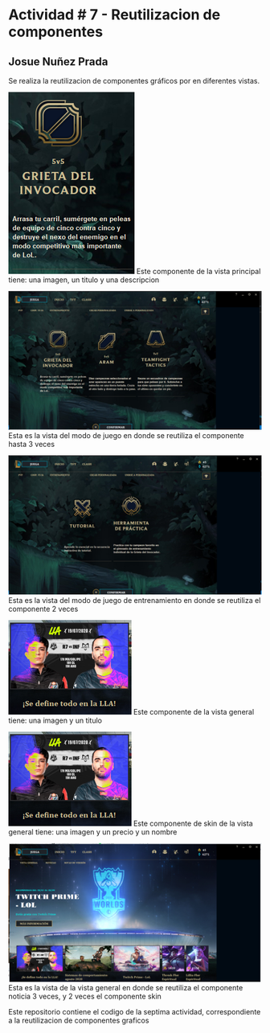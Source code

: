 # Actividad # 7 - Reutilizacion de componentes
## Josue Nuñez Prada
Se realiza la reutilizacion de componentes gráficos por en diferentes vistas.

![Login para ingresar](resources/img/Actividad7-1.png)
Este componente de la vista principal tiene: una imagen, un titulo y una descripcion

![Login para ingresar](resources/img/Actividad7-2.png)
Esta es la vista del modo de juego en donde se reutiliza el componente hasta 3 veces

![Login para ingresar](resources/img/Actividad7-3.png)
Esta es la vista del modo de juego de entrenamiento en donde se reutiliza el componente 2 veces

![Login para ingresar](resources/img/Actividad7-4.png)
Este componente de la vista general tiene: una imagen y un titulo

![Login para ingresar](resources/img/Actividad7-4.png)
Este componente de skin de la vista general tiene: una imagen y un precio y un nombre

![Login para ingresar](resources/img/Actividad7-5.png)
Esta es la vista de la vista general en donde se reutiliza el componente noticia 3 veces, y 2 veces el componente skin

Este repositorio contiene el codigo de la septima actividad, correspondiente a la reutilizacion de componentes graficos

